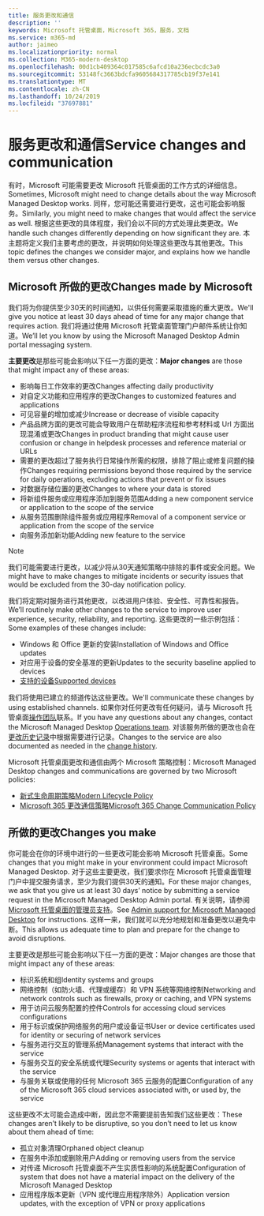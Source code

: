 ```yaml
---
title: 服务更改和通信
description: ''
keywords: Microsoft 托管桌面，Microsoft 365，服务，文档
ms.service: m365-md
author: jaimeo
ms.localizationpriority: normal
ms.collection: M365-modern-desktop
ms.openlocfilehash: 00d1cb409364c017585c6afcd10a236ecbcdc3a0
ms.sourcegitcommit: 53148fc3663bdcfa9605684317785cb19f37e141
ms.translationtype: MT
ms.contentlocale: zh-CN
ms.lasthandoff: 10/24/2019
ms.locfileid: "37697881"
---
```

# <a name="service-changes-and-communication"></a><span data-ttu-id="30deb-103">服务更改和通信</span><span class="sxs-lookup"><span data-stu-id="30deb-103">Service changes and communication</span></span>

<span data-ttu-id="30deb-104">有时，Microsoft 可能需要更改 Microsoft 托管桌面的工作方式的详细信息。</span><span class="sxs-lookup"><span data-stu-id="30deb-104">Sometimes, Microsoft might need to change details about the way Microsoft Managed Desktop works.</span></span> <span data-ttu-id="30deb-105">同样，您可能还需要进行更改，这也可能会影响服务。</span><span class="sxs-lookup"><span data-stu-id="30deb-105">Similarly, you might need to make changes that would affect the service as well.</span></span> <span data-ttu-id="30deb-106">根据这些更改的具体程度，我们会以不同的方式处理此类更改。</span><span class="sxs-lookup"><span data-stu-id="30deb-106">We handle such changes differently depending on how significant they are.</span></span> <span data-ttu-id="30deb-107">本主题将定义我们主要考虑的更改，并说明如何处理这些更改与其他更改。</span><span class="sxs-lookup"><span data-stu-id="30deb-107">This topic defines the changes we consider major, and explains how we handle them versus other changes.</span></span>



## <a name="changes-made-by-microsoft"></a><span data-ttu-id="30deb-108">Microsoft 所做的更改</span><span class="sxs-lookup"><span data-stu-id="30deb-108">Changes made by Microsoft</span></span>

<span data-ttu-id="30deb-109">我们将为你提供至少30天的时间通知，以供任何需要采取措施的重大更改。</span><span class="sxs-lookup"><span data-stu-id="30deb-109">We'll give you notice at least 30 days ahead of time for any major change that requires action.</span></span> <span data-ttu-id="30deb-110">我们将通过使用 Microsoft 托管桌面管理门户邮件系统让你知道。</span><span class="sxs-lookup"><span data-stu-id="30deb-110">We’ll let you know by using the Microsoft Managed Desktop Admin portal messaging system.</span></span>

<span data-ttu-id="30deb-111">**主要更改**是那些可能会影响以下任一方面的更改：</span><span class="sxs-lookup"><span data-stu-id="30deb-111">**Major changes** are those that might impact any of these areas:</span></span>
- <span data-ttu-id="30deb-112">影响每日工作效率的更改</span><span class="sxs-lookup"><span data-stu-id="30deb-112">Changes affecting daily productivity</span></span>
- <span data-ttu-id="30deb-113">对自定义功能和应用程序的更改</span><span class="sxs-lookup"><span data-stu-id="30deb-113">Changes to customized features and applications</span></span>
- <span data-ttu-id="30deb-114">可见容量的增加或减少</span><span class="sxs-lookup"><span data-stu-id="30deb-114">Increase or decrease of visible capacity</span></span>
- <span data-ttu-id="30deb-115">产品品牌方面的更改可能会导致用户在帮助程序流程和参考材料或 Url 方面出现混淆或更改</span><span class="sxs-lookup"><span data-stu-id="30deb-115">Changes in product branding that might cause user confusion or change in helpdesk processes and reference material or URLs</span></span>
- <span data-ttu-id="30deb-116">需要的更改超过了服务执行日常操作所需的权限，排除了阻止或修复问题的操作</span><span class="sxs-lookup"><span data-stu-id="30deb-116">Changes requiring permissions beyond those required by the service for daily operations, excluding actions that prevent or fix issues</span></span>
- <span data-ttu-id="30deb-117">对数据存储位置的更改</span><span class="sxs-lookup"><span data-stu-id="30deb-117">Changes to where your data is stored</span></span>
- <span data-ttu-id="30deb-118">将新组件服务或应用程序添加到服务范围</span><span class="sxs-lookup"><span data-stu-id="30deb-118">Adding a new component service or application to the scope of the service</span></span>
- <span data-ttu-id="30deb-119">从服务范围删除组件服务或应用程序</span><span class="sxs-lookup"><span data-stu-id="30deb-119">Removal of a component service or application from the scope of the service</span></span>
- <span data-ttu-id="30deb-120">向服务添加新功能</span><span class="sxs-lookup"><span data-stu-id="30deb-120">Adding new feature to the service</span></span>

> [!NOTE]
> <span data-ttu-id="30deb-121">我们可能需要进行更改，以减少将从30天通知策略中排除的事件或安全问题。</span><span class="sxs-lookup"><span data-stu-id="30deb-121">We might have to make changes to mitigate incidents or security issues that would be excluded from the 30-day notification policy.</span></span>

<span data-ttu-id="30deb-122">我们将定期对服务进行其他更改，以改进用户体验、安全性、可靠性和报告。</span><span class="sxs-lookup"><span data-stu-id="30deb-122">We’ll routinely make other changes to the service to improve user experience, security, reliability, and reporting.</span></span> <span data-ttu-id="30deb-123">这些更改的一些示例包括：</span><span class="sxs-lookup"><span data-stu-id="30deb-123">Some examples of these changes include:</span></span>

- <span data-ttu-id="30deb-124">Windows 和 Office 更新的安装</span><span class="sxs-lookup"><span data-stu-id="30deb-124">Installation of Windows and Office updates</span></span>
- <span data-ttu-id="30deb-125">对应用于设备的安全基准的更新</span><span class="sxs-lookup"><span data-stu-id="30deb-125">Updates to the security baseline applied to devices</span></span>
- [<span data-ttu-id="30deb-126">支持的设备</span><span class="sxs-lookup"><span data-stu-id="30deb-126">Supported devices</span></span>](device-list.md)

<span data-ttu-id="30deb-127">我们将使用已建立的频道传达这些更改。</span><span class="sxs-lookup"><span data-stu-id="30deb-127">We'll communicate these changes by using established channels.</span></span> <span data-ttu-id="30deb-128">如果你对任何更改有任何疑问，请与 Microsoft 托管桌面[操作团队](../working-with-managed-desktop/admin-support.md)联系。</span><span class="sxs-lookup"><span data-stu-id="30deb-128">If you have any questions about any changes, contact the Microsoft Managed Desktop [Operations team](../working-with-managed-desktop/admin-support.md).</span></span> <span data-ttu-id="30deb-129">对该服务所做的更改也会在[更改历史记录](../change-history-managed-desktop.md)中根据需要进行记录。</span><span class="sxs-lookup"><span data-stu-id="30deb-129">Changes to the service are also documented as needed in the [change history](../change-history-managed-desktop.md).</span></span>

<span data-ttu-id="30deb-130">Microsoft 托管桌面更改和通信由两个 Microsoft 策略控制：</span><span class="sxs-lookup"><span data-stu-id="30deb-130">Microsoft Managed Desktop changes and communications are governed by two Microsoft policies:</span></span>
- [<span data-ttu-id="30deb-131">新式生命周期策略</span><span class="sxs-lookup"><span data-stu-id="30deb-131">Modern Lifecycle Policy</span></span>](https://support.microsoft.com/help/30881/modern-lifecycle-policy)
- [<span data-ttu-id="30deb-132">Microsoft 365 更改通信策略</span><span class="sxs-lookup"><span data-stu-id="30deb-132">Microsoft 365 Change Communication Policy</span></span>](https://docs.microsoft.com/office365/admin/manage/message-center?redirectSourcePath=%252fen-us%252farticle%252fMessage-center-in-Office-365-38FB3333-BFCC-4340-A37B-DEDA509C2093&view=o365-worldwide)

## <a name="changes-you-make"></a><span data-ttu-id="30deb-133">所做的更改</span><span class="sxs-lookup"><span data-stu-id="30deb-133">Changes you make</span></span>

<span data-ttu-id="30deb-134">你可能会在你的环境中进行的一些更改可能会影响 Microsoft 托管桌面。</span><span class="sxs-lookup"><span data-stu-id="30deb-134">Some changes that you might make in your environment could impact Microsoft Managed Desktop.</span></span> <span data-ttu-id="30deb-135">对于这些主要更改，我们要求你在 Microsoft 托管桌面管理门户中提交服务请求，至少为我们提供30天的通知。</span><span class="sxs-lookup"><span data-stu-id="30deb-135">For these major changes, we ask that you give us at least 30 days’ notice by submitting a service request in the Microsoft Managed Desktop Admin portal.</span></span> <span data-ttu-id="30deb-136">有关说明，请参阅[Microsoft 托管桌面的管理员支持](../working-with-managed-desktop/admin-support.md)。</span><span class="sxs-lookup"><span data-stu-id="30deb-136">See [Admin support for Microsoft Managed Desktop](../working-with-managed-desktop/admin-support.md) for instructions.</span></span> <span data-ttu-id="30deb-137">这样一来，我们就可以充分地规划和准备更改以避免中断。</span><span class="sxs-lookup"><span data-stu-id="30deb-137">This allows us adequate time to plan and prepare for the change to avoid disruptions.</span></span>

<span data-ttu-id="30deb-138">主要更改是那些可能会影响以下任一方面的更改：</span><span class="sxs-lookup"><span data-stu-id="30deb-138">Major changes are those that might impact any of these areas:</span></span>

- <span data-ttu-id="30deb-139">标识系统和组</span><span class="sxs-lookup"><span data-stu-id="30deb-139">Identity systems and groups</span></span>
- <span data-ttu-id="30deb-140">网络控制（如防火墙、代理或缓存）和 VPN 系统等网络控制</span><span class="sxs-lookup"><span data-stu-id="30deb-140">Networking and network controls such as firewalls, proxy or caching, and VPN systems</span></span>
- <span data-ttu-id="30deb-141">用于访问云服务配置的控件</span><span class="sxs-lookup"><span data-stu-id="30deb-141">Controls for accessing cloud services configurations</span></span>
- <span data-ttu-id="30deb-142">用于标识或保护网络服务的用户或设备证书</span><span class="sxs-lookup"><span data-stu-id="30deb-142">User or device certificates used for identity or securing of network services</span></span>
- <span data-ttu-id="30deb-143">与服务进行交互的管理系统</span><span class="sxs-lookup"><span data-stu-id="30deb-143">Management systems that interact with the service</span></span>
- <span data-ttu-id="30deb-144">与服务交互的安全系统或代理</span><span class="sxs-lookup"><span data-stu-id="30deb-144">Security systems or agents that interact with the service</span></span>
- <span data-ttu-id="30deb-145">与服务关联或使用的任何 Microsoft 365 云服务的配置</span><span class="sxs-lookup"><span data-stu-id="30deb-145">Configuration of any of the Microsoft 365 cloud services associated with, or used by, the service</span></span>

<span data-ttu-id="30deb-146">这些更改不太可能会造成中断，因此您不需要提前告知我们这些更改：</span><span class="sxs-lookup"><span data-stu-id="30deb-146">These changes aren’t likely to be disruptive, so you don’t need to let us know about them ahead of time:</span></span>

- <span data-ttu-id="30deb-147">孤立对象清理</span><span class="sxs-lookup"><span data-stu-id="30deb-147">Orphaned object cleanup</span></span>
- <span data-ttu-id="30deb-148">在服务中添加或删除用户</span><span class="sxs-lookup"><span data-stu-id="30deb-148">Adding or removing users from the service</span></span>
- <span data-ttu-id="30deb-149">对传递 Microsoft 托管桌面不产生实质性影响的系统配置</span><span class="sxs-lookup"><span data-stu-id="30deb-149">Configuration of system that does not have a material impact on the delivery of the Microsoft Managed Desktop</span></span>
- <span data-ttu-id="30deb-150">应用程序版本更新（VPN 或代理应用程序除外）</span><span class="sxs-lookup"><span data-stu-id="30deb-150">Application version updates, with the exception of VPN or proxy applications</span></span>


